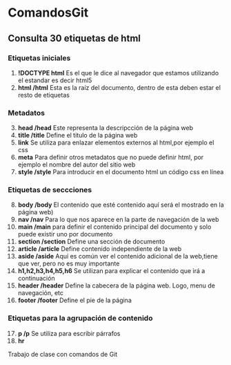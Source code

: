 # ComandosGit
## Consulta 30 etiquetas de html
### Etiquetas iniciales
1. **!DOCTYPE html** Es el que le dice al navegador que estamos utilizando el estandar es decir html5
2. **html /html** Esta es la raíz del documento, dentro de esta deben estar el resto de etiquetas
### Metadatos
3. **head /head** Este representa la descripcción de la página web
4. **title /title** Define el titulo de la página web
5. **link** Se utiliza para enlazar elementos externos al html,por ejemplo el css
6. **meta** Para definir otros metadatos que no puede definir html, por ejemplo el nombre del autor del sitio web
7. **style /style** Para introducir en el documento html un código css en línea
### Etiquetas de seccciones
8. **body /body** El contenido que esté contenido aquí será el mostrado en la página web)
9. **nav /nav** Para lo que nos aparece en la parte de navegación de la web
10. **main /main** para definir el contenido principal del documento y solo puede existir uno por documento
11. **section /section** Define una sección de documento
12. **article /article** Define contenido independiente de la web
13. **aside /aside** Aquí es común ver el contenido adicional de la web,tiene que ver, pero no es muy importante
14. **h1,h2,h3,h4,h5,h6** Se utilizan para explicar el contenido que irá a continuación
15. **header /header** Define la cabecera de la página web. Logo, menu de navegación, etc
16. **footer /footer** Define el pie de la página
### Etiquetas para la agrupación de contenido
17. **p /p** Se utiliza para escribir párrafos
18. **hr** 


Trabajo de clase con comandos de Git

